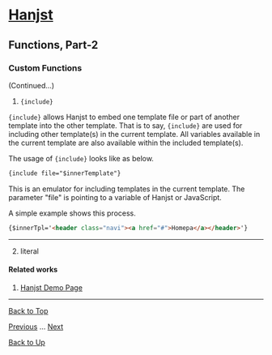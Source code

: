# [Hanjst](/hanjst/index)
## Functions, Part-2
### Custom Functions

(Continued...)

1. `{include}`

`{include}` allows Hanjst to embed one template file or part of another template into the other template.  That is to say, `{include}` are used for including other template(s) in the current template. All variables available in the current template are also available within the included template(s).

The usage of `{include}` looks like as below.

```html
{include file="$innerTemplate"}
```
This is an emulator for including templates in the current template. The parameter "file" is pointing to a variable of Hanjst or JavaScript.

A simple example shows this process.

```html
{$innerTpl='<header class="navi"><a href="#">Homepa</a></header>'}
```



---

2. literal




#### Related works

1. [Hanjst Demo Page](https://ufqi.com/dev/hanjst/)


----
[Back to Top](/hanjst/hanjst-function)

[Previous](./hanjst-variable) ... [Next](./)

[Back to Up](/hanjst/index)

<!--stackedit_data:
eyJoaXN0b3J5IjpbLTExNjQ1NDIwMTMsLTI0NjIwNjY4N119
-->